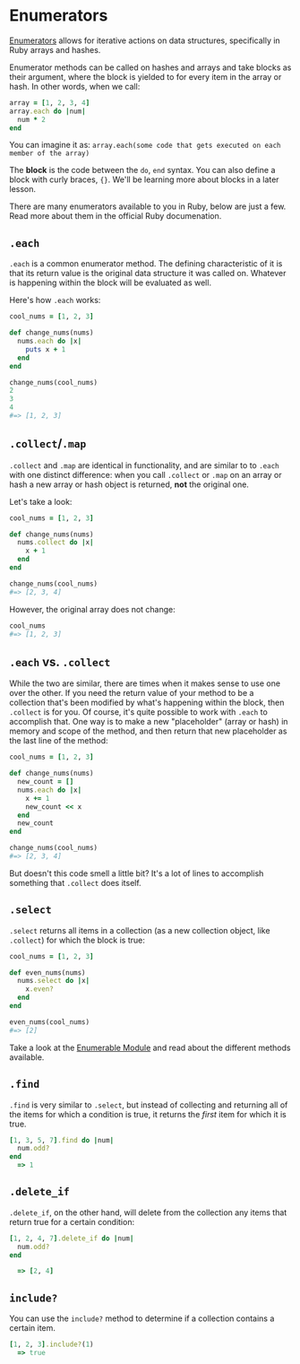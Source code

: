 # Enumerators

[Enumerators](http://ruby-doc.org/core-2.1.3/Enumerable.html) allows for iterative actions on data structures, specifically in Ruby arrays and hashes.

Enumerator methods can be called on hashes and arrays and take blocks as their argument, where the block is yielded to for every item in the array or hash. In other words, when we call:

```ruby
array = [1, 2, 3, 4]
array.each do |num|
  num * 2
end
```

You can imagine it as: 
```array.each(some code that gets executed on each member of the array)```

The **block** is the code between the `do`, `end` syntax. You can also define a block with curly braces, `{}`. We'll be learning more about blocks in a later lesson. 

There are many enumerators available to you in Ruby, below are just a few. Read more about them in the official Ruby documenation. 


## `.each`

`.each` is a common enumerator method. The defining characteristic of it is that its return value is the original data structure it was called on. Whatever is happening within the block will be evaluated as well.

Here's how `.each` works:

```ruby
cool_nums = [1, 2, 3]

def change_nums(nums)
  nums.each do |x|
    puts x + 1
  end
end

change_nums(cool_nums)
2
3
4
#=> [1, 2, 3]
```

## `.collect`/`.map`

`.collect` and `.map` are identical in functionality, and are similar to to `.each` with one distinct difference: when you call `.collect` or `.map` on an array or hash a new array or hash object is returned, **not** the original one.

Let's take a look:

```ruby
cool_nums = [1, 2, 3]

def change_nums(nums)
  nums.collect do |x| 
    x + 1
  end
end

change_nums(cool_nums)
#=> [2, 3, 4]
```

However, the original array does not change:

```ruby 
cool_nums
#=> [1, 2, 3]
```

## `.each` vs. `.collect`

While the two are similar, there are times when it makes sense to use one over the other. If you need the return value of your method to be a collection that's been modified by what's happening within the block, then `.collect` is for you. Of course, it's quite possible to work with `.each` to accomplish that. One way is to make a new "placeholder" (array or hash) in memory and scope of the method, and then return that new placeholder as the last line of the method:

```ruby
cool_nums = [1, 2, 3]

def change_nums(nums)
  new_count = []
  nums.each do |x|
    x += 1
    new_count << x
  end
  new_count
end

change_nums(cool_nums)
#=> [2, 3, 4]
```

But doesn't this code smell a little bit? It's a lot of lines to accomplish something that `.collect` does itself.

## `.select`

`.select` returns all items in a collection (as a new collection object, like `.collect`) for which the block is true:

```ruby
cool_nums = [1, 2, 3]

def even_nums(nums)
  nums.select do |x|
    x.even?
  end
end

even_nums(cool_nums)
#=> [2]
```

Take a look at the [Enumerable Module](http://ruby-doc.org/core-2.1.3/Enumerable.html) and read about the different methods available.

## `.find`

`.find` is very similar to `.select`, but instead of collecting and returning all of the items for which a condition is true, it returns the *first* item for which it is true.

```ruby
[1, 3, 5, 7].find do |num|
  num.odd?
end
  => 1
```

## `.delete_if`

`.delete_if`, on the other hand, will delete from the collection any items that return true for a certain condition:

```ruby
[1, 2, 4, 7].delete_if do |num|
  num.odd?
end

  => [2, 4]
``` 
## `include?`

You can use the `include?` method to determine if a collection contains a certain item. 

```ruby
[1, 2, 3].include?(1)
  => true
```

